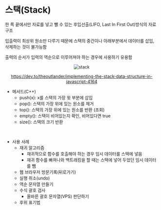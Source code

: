 # 스택(Stack)
한 쪽 끝에서만 자료를 넣고 뺄 수 있는 후입선출(LIFO, Last In First Out)방식의 자료구조

입출력이 최상위 원소만 다루기 때문에 스택의 중간이나 아래부분에서 데이터를 삽입, 삭제하는 것이 불가능함

출력의 순서가 입력의 역순으로 이루어져야 하는 경우에 사용하기 유용함

<div align="center">
  
  ![stack](https://user-images.githubusercontent.com/71704350/148687073-2906e90d-5580-4d77-b304-7afcfdcd42e2.PNG)
  
  https://dev.to/theoutlander/implementing-the-stack-data-structure-in-javascript-4164
  
</div>

* 메서드(C++)
  - push(x): x를 스택의 가장 윗 부분에 삽입
  - pop(): 스택의 가장 위에 있는 원소를 제거
  - top(): 스택의 가장 위에 있는 원소를 반환 (조회)
  - empty(): 스택이 비어있는지 확인, 비어있다면 true
  - size(): 스택의 크기 반환

<br>

* 사용 사례
  - 재귀 알고리즘
    + 재귀적으로 함수를 호출해야 하는 경우 임시 데이터를 스택에 넣음
    + 재귀 함수를 빠져나와 백트래킹을 할 때는 스택에 넣어 두었던 임시 데이터를 뺌
  - 웹 브라우저 방문기록(뒤로가기)
  - 실행 취소(undo)
  - 역순 문자열 만들기
  - 수식 괄호 검사
    + 올바른 괄호 문자열(VPS) 판단하기
  - 후위 표기법 
